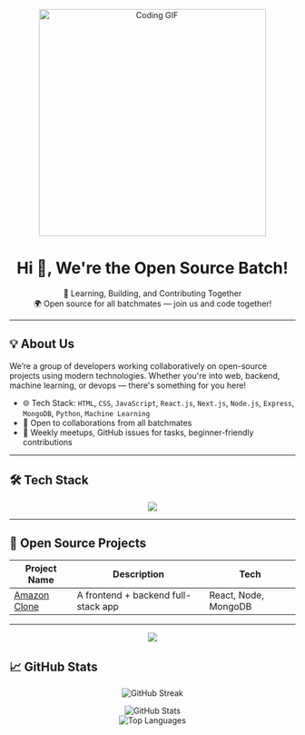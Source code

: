 <!-- Profile Header -->
<p align="center">
  <img src="https://media.giphy.com/media/qgQUggAC3Pfv687qPC/giphy.gif" width="400" alt="Coding GIF" />
</p>

<h1 align="center">Hi 👋, We're the Open Source Batch!</h1>

<p align="center">
  🚀 Learning, Building, and Contributing Together  
  <br>
  🌍 Open source for all batchmates — join us and code together!
</p>

---

## 💡 About Us

We’re a group of developers working collaboratively on open-source projects using modern technologies. Whether you're into web, backend, machine learning, or devops — there's something for you here!

- 🌐 Tech Stack: `HTML`, `CSS`, `JavaScript`, `React.js`, `Next.js`, `Node.js`, `Express`, `MongoDB`, `Python`, `Machine Learning`
- 🤝 Open to collaborations from all batchmates
- 💬 Weekly meetups, GitHub issues for tasks, beginner-friendly contributions

---

## 🛠️ Tech Stack

<p align="center">
  <img src="https://skillicons.dev/icons?i=html,css,js,react,nextjs,nodejs,express,mongodb,python,github" />
</p>

---

## 📂 Open Source Projects

| Project Name | Description | Tech |
|--------------|-------------|------|
| [Amazon Clone]() | A frontend + backend full-stack app | React, Node, MongoDB |


---

<!-- ## ✨ Contributors 

Thanks to all the amazing contributors who make this possible 💙

<p align="center">
  <a href="https://github.com/opensourcehub-byte/class-open-source/graphs/contributors">
    <img src="https://contrib.rocks/image?repo=yourusername/class-open-source" />
  </a>
</p> -->




<p align="center">
  <img src="https://readme-typing-svg.herokuapp.com?font=Fira+Code&size=22&pause=1000&center=true&vCenter=true&width=500&lines=We+build+together!;We+learn+together!;We+open+source+together!" />
</p>

## 📈 GitHub Stats

<p align="center">
  <img src="https://github-readme-streak-stats.herokuapp.com/?user=opensourcehub-byte&theme=react&hide_border=true&date_format=M%20j%5B%2C%20Y%5D" alt="GitHub Streak" />
</p>

<p align="center">
  <img src="https://github-readme-stats.vercel.app/api?username=opensourcehub-byte&show_icons=true&theme=react&hide_border=true" alt="GitHub Stats" />
  <br/>
  <img src="https://github-readme-stats.vercel.app/api/top-langs/?username=opensourcehub-byte&layout=compact&theme=react&hide_border=true" alt="Top Languages" />
</p>
